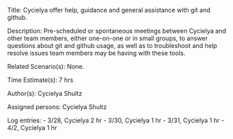 Title: Cycielya offer help, guidance and general assistance with git and github.

Description:
    Pre-scheduled or spontaneous meetings between Cycielya and other team members, either one-on-one or in small groups, to answer questions about git and github usage, as well as to troubleshoot and help resolve issues team members may be having with these tools.

Related Scenario(s):
    None.

Time Estimate(s):
    7 hrs

Author(s):
    Cycielya Shultz

Assigned persons:
    Cycielya Shultz

Log entries:
    - 3/28, Cycielya 2 hr
    - 3/30, Cycielya 1 hr
    - 3/31, Cycielya 1 hr
    - 4/2, Cycielya 1 hr